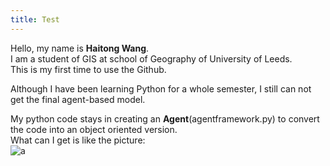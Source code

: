 ```yaml
---
title: Test
---
```


Hello, my name is **Haitong Wang**.  
I am a student of GIS at school of Geography of University of Leeds.  
This is my first time to use the Github.  
  
Although I have been learning Python for a whole semester, I still can not get the final agent-based model.  
  
My python code stays in creating an **Agent**(agentframework.py) to convert the code into an object oriented version.  
What can I get is like the picture:  
![a](http://github.com/HaitongWang/haitongwang.github.io/a.png)
